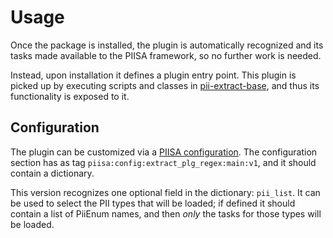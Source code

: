 # Usage

Once the package is installed, the plugin is automatically recognized and its
tasks made available to the PIISA framework, so no further work is needed.

Instead, upon installation it defines a plugin entry point. This plugin is 
picked up by executing scripts and classes in [pii-extract-base], and thus its
functionality is exposed to it.


## Configuration

The plugin can be customized via a [PIISA configuration]. The configuration
section has as tag `piisa:config:extract_plg_regex:main:v1`, and it
should contain a dictionary.

This version recognizes one optional field in the dictionary: `pii_list`. 
It can be used to select the PII types that will be loaded; if defined
it should contain a list of PiiEnum names, and then _only_ the tasks for
those types will be loaded.


[PIISA configuration]: https://github.com/piisa/piisa/docs/configuration.md
[importing arbitrary tasks]: external.md#object-based-api
[import external tasks]:external.md#file-based-api
[pii-extract-base]: https://github.com/piisa/pii-extract-base
